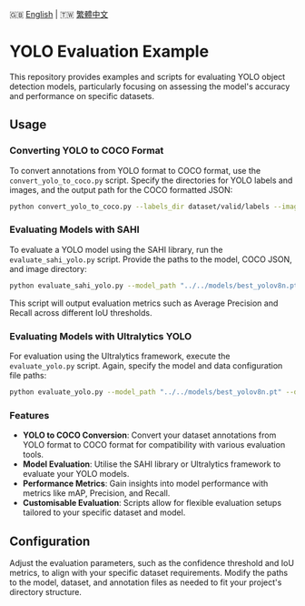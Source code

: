 🇬🇧 [English](./README.md) | 🇹🇼 [繁體中文](./README-zh-tw.md)

# YOLO Evaluation Example

This repository provides examples and scripts for evaluating YOLO object detection models, particularly focusing on assessing the model's accuracy and performance on specific datasets.

## Usage

### Converting YOLO to COCO Format

To convert annotations from YOLO format to COCO format, use the `convert_yolo_to_coco.py` script. Specify the directories for YOLO labels and images, and the output path for the COCO formatted JSON:

```bash
python convert_yolo_to_coco.py --labels_dir dataset/valid/labels --images_dir dataset/valid/images --output dataset/coco_annotations.json
```

### Evaluating Models with SAHI

To evaluate a YOLO model using the SAHI library, run the `evaluate_sahi_yolo.py` script. Provide the paths to the model, COCO JSON, and image directory:

```bash
python evaluate_sahi_yolo.py --model_path "../../models/best_yolov8n.pt" --coco_json "dataset/coco_annotations.json" --image_dir "dataset/valid/images"
```

This script will output evaluation metrics such as Average Precision and Recall across different IoU thresholds.

### Evaluating Models with Ultralytics YOLO

For evaluation using the Ultralytics framework, execute the `evaluate_yolo.py` script. Again, specify the model and data configuration file paths:

```bash
python evaluate_yolo.py --model_path "../../models/best_yolov8n.pt" --data_path "dataset/data.yaml"
```

### Features

- **YOLO to COCO Conversion**: Convert your dataset annotations from YOLO format to COCO format for compatibility with various evaluation tools.
- **Model Evaluation**: Utilise the SAHI library or Ultralytics framework to evaluate your YOLO models.
- **Performance Metrics**: Gain insights into model performance with metrics like mAP, Precision, and Recall.
- **Customisable Evaluation**: Scripts allow for flexible evaluation setups tailored to your specific dataset and model.

## Configuration

Adjust the evaluation parameters, such as the confidence threshold and IoU metrics, to align with your specific dataset requirements. Modify the paths to the model, dataset, and annotation files as needed to fit your project's directory structure.

